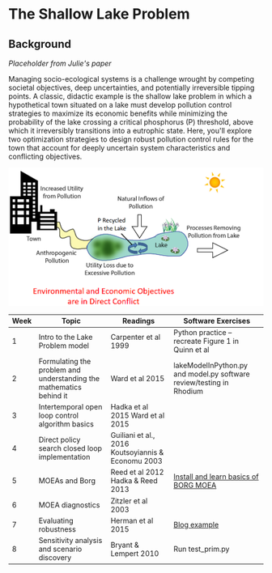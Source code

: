 # The Shallow Lake Problem


## Background
*Placeholder from Julie's paper*

Managing socio-ecological systems is a challenge wrought by competing societal objectives, deep uncertainties, and potentially irreversible tipping points. A classic, didactic example is the shallow lake problem in which a hypothetical town situated on a lake must develop pollution control strategies to maximize its economic benefits while minimizing the probability of the lake crossing a critical phosphorus (P) threshold, above which it irreversibly transitions into a eutrophic state. Here, you'll explore two optimization strategies to design robust pollution control rules for the town that account for deeply uncertain system characteristics and conflicting objectives. 

![Phosphorus fluxes](lake_problem.png "Lake problem")


| Week  | Topic                                                                   | Readings                                                | Software Exercises                                                                                   |
|-------|-------------------------------------------------------------------------|---------------------------------------------------------|------------------------------------------------------------------------------------------------------|
|     1 | Intro to the Lake Problem model                                         | Carpenter et al   1999                                  |     Python practice – recreate Figure 1 in Quinn et al                                               |
| 2     | Formulating the problem and understanding the mathematics behind it     | Ward et al 2015                                         |     lakeModelInPython.py and model.py software review/testing in Rhodium                             |
|     3 | Intertemporal open loop control algorithm basics                        | Hadka et al 2015 Ward et al 2015                        |                                                                                                      |
|     4 | Direct policy search closed loop implementation                         | Guiliani et al., 2016   Koutsoyiannis & Economu 2003    |                                                                                                      |
|     5 | MOEAs and Borg                                                          | Reed et al 2012  Hadka & Reed 2013                      |     [Install and learn basics of BORG MOEA](http://borgmoea.org/#about-us)                            |
|     6 | MOEA diagnostics                                                        | Zitzler et al 2003                                      |                                                                                                      |
|     7 | Evaluating robustness                                                   | Herman et al 2015                                       |     [Blog example](https://waterprogramming.wordpress.com/2019/06/27/examining-robustness-metrics-using-rhodium/)    |
|     8 |     Sensitivity analysis and scenario discovery                         | Bryant & Lempert 2010                                   |     Run test_prim.py                                       |
